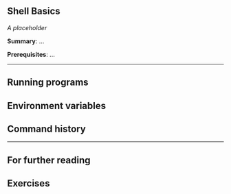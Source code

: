 Shell Basics
------------

*A placeholder*

**Summary**: ...

**Prerequisites**: ...

- - -

Running programs
----------------

Environment variables
---------------------

Command history
---------------

- - -

For further reading
-------------------

Exercises
---------

